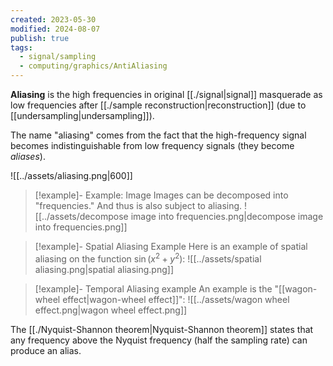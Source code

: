 ```yaml
---
created: 2023-05-30
modified: 2024-08-07
publish: true
tags:
  - signal/sampling
  - computing/graphics/AntiAliasing
---
```

**Aliasing** is the high frequencies in original [[./signal|signal]] masquerade as low frequencies after [[./sample reconstruction|reconstruction]] (due to [[undersampling|undersampling]]). 

The name "aliasing" comes from the fact that the high-frequency signal becomes indistinguishable from low frequency signals (they become _aliases_).

![[../assets/aliasing.png|600]]

> [!example]- Example: Image
> Images can be decomposed into "frequencies." And thus is also subject to aliasing.
![[../assets/decompose image into frequencies.png|decompose image into frequencies.png]]

> [!example]- Spatial Aliasing Example
> Here is an example of spatial aliasing on the function $\sin(x^2 + y^2)$:
![[../assets/spatial aliasing.png|spatial aliasing.png]]

> [!example]- Temporal Aliasing example
> An example is the "[[wagon-wheel effect|wagon-wheel effect]]":
> ![[../assets/wagon wheel effect.png|wagon wheel effect.png]]

The [[./Nyquist-Shannon theorem|Nyquist-Shannon theorem]] states that any frequency above the Nyquist frequency (half the sampling rate) can produce an alias.